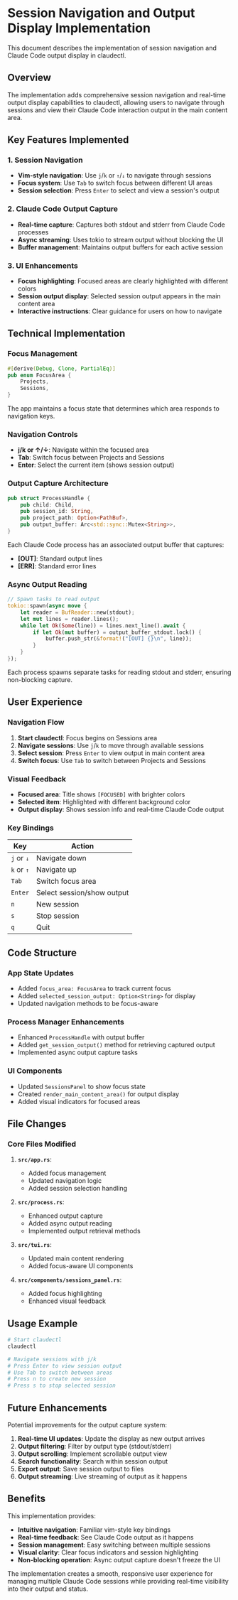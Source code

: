 # Session Navigation and Output Display Implementation

This document describes the implementation of session navigation and Claude Code output display in claudectl.

## Overview

The implementation adds comprehensive session navigation and real-time output display capabilities to claudectl, allowing users to navigate through sessions and view their Claude Code interaction output in the main content area.

## Key Features Implemented

### 1. Session Navigation
- **Vim-style navigation**: Use `j`/`k` or `↑`/`↓` to navigate through sessions
- **Focus system**: Use `Tab` to switch focus between different UI areas
- **Session selection**: Press `Enter` to select and view a session's output

### 2. Claude Code Output Capture
- **Real-time capture**: Captures both stdout and stderr from Claude Code processes
- **Async streaming**: Uses tokio to stream output without blocking the UI
- **Buffer management**: Maintains output buffers for each active session

### 3. UI Enhancements
- **Focus highlighting**: Focused areas are clearly highlighted with different colors
- **Session output display**: Selected session output appears in the main content area
- **Interactive instructions**: Clear guidance for users on how to navigate

## Technical Implementation

### Focus Management

```rust
#[derive(Debug, Clone, PartialEq)]
pub enum FocusArea {
    Projects,
    Sessions,
}
```

The app maintains a focus state that determines which area responds to navigation keys.

### Navigation Controls

- **j/k or ↑/↓**: Navigate within the focused area
- **Tab**: Switch focus between Projects and Sessions
- **Enter**: Select the current item (shows session output)

### Output Capture Architecture

```rust
pub struct ProcessHandle {
    pub child: Child,
    pub session_id: String,
    pub project_path: Option<PathBuf>,
    pub output_buffer: Arc<std::sync::Mutex<String>>,
}
```

Each Claude Code process has an associated output buffer that captures:
- **[OUT]**: Standard output lines
- **[ERR]**: Standard error lines

### Async Output Reading

```rust
// Spawn tasks to read output
tokio::spawn(async move {
    let reader = BufReader::new(stdout);
    let mut lines = reader.lines();
    while let Ok(Some(line)) = lines.next_line().await {
        if let Ok(mut buffer) = output_buffer_stdout.lock() {
            buffer.push_str(&format!("[OUT] {}\n", line));
        }
    }
});
```

Each process spawns separate tasks for reading stdout and stderr, ensuring non-blocking capture.

## User Experience

### Navigation Flow

1. **Start claudectl**: Focus begins on Sessions area
2. **Navigate sessions**: Use `j`/`k` to move through available sessions
3. **Select session**: Press `Enter` to view output in main content area
4. **Switch focus**: Use `Tab` to switch between Projects and Sessions

### Visual Feedback

- **Focused area**: Title shows `[FOCUSED]` with brighter colors
- **Selected item**: Highlighted with different background color
- **Output display**: Shows session info and real-time Claude Code output

### Key Bindings

| Key | Action |
|-----|--------|
| `j` or `↓` | Navigate down |
| `k` or `↑` | Navigate up |
| `Tab` | Switch focus area |
| `Enter` | Select session/show output |
| `n` | New session |
| `s` | Stop session |
| `q` | Quit |

## Code Structure

### App State Updates

- Added `focus_area: FocusArea` to track current focus
- Added `selected_session_output: Option<String>` for display
- Updated navigation methods to be focus-aware

### Process Manager Enhancements

- Enhanced `ProcessHandle` with output buffer
- Added `get_session_output()` method for retrieving captured output
- Implemented async output capture tasks

### UI Components

- Updated `SessionsPanel` to show focus state
- Created `render_main_content_area()` for output display
- Added visual indicators for focused areas

## File Changes

### Core Files Modified

1. **`src/app.rs`**:
   - Added focus management
   - Updated navigation logic
   - Added session selection handling

2. **`src/process.rs`**:
   - Enhanced output capture
   - Added async output reading
   - Implemented output retrieval methods

3. **`src/tui.rs`**:
   - Updated main content rendering
   - Added focus-aware UI components

4. **`src/components/sessions_panel.rs`**:
   - Added focus highlighting
   - Enhanced visual feedback

## Usage Example

```bash
# Start claudectl
claudectl

# Navigate sessions with j/k
# Press Enter to view session output
# Use Tab to switch between areas
# Press n to create new session
# Press s to stop selected session
```

## Future Enhancements

Potential improvements for the output capture system:

1. **Real-time UI updates**: Update the display as new output arrives
2. **Output filtering**: Filter by output type (stdout/stderr)
3. **Output scrolling**: Implement scrollable output view
4. **Search functionality**: Search within session output
5. **Export output**: Save session output to files
6. **Output streaming**: Live streaming of output as it happens

## Benefits

This implementation provides:

- **Intuitive navigation**: Familiar vim-style key bindings
- **Real-time feedback**: See Claude Code output as it happens
- **Session management**: Easy switching between multiple sessions
- **Visual clarity**: Clear focus indicators and session highlighting
- **Non-blocking operation**: Async output capture doesn't freeze the UI

The implementation creates a smooth, responsive user experience for managing multiple Claude Code sessions while providing real-time visibility into their output and status.